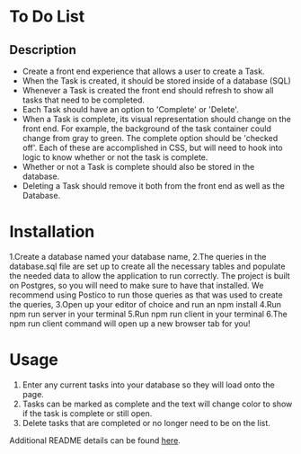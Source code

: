 # To Do List



## Description


* Create a front end experience that allows a user to create a Task.
* When the Task is created, it should be stored inside of a database (SQL)
* Whenever a Task is created the front end should refresh to show all tasks that need to be completed.
* Each Task should have an option to 'Complete' or 'Delete'.
* When a Task is complete, its visual representation should change on the front end. For example, the background of the task container could change from gray to green. The complete option should be  'checked off'. Each of these are accomplished in CSS, but will need to hook into logic to know whether or not the task is complete.
* Whether or not a Task is complete should also be stored in the database.
* Deleting a Task should remove it both from the front end as well as the Database.

# Installation
1.Create a database named your database name,
2.The queries in the database.sql file are set up to create all the necessary tables and populate the needed data to allow the application to run correctly. The project is built on Postgres, so you will need to make sure to have that installed. We recommend using Postico to run those queries as that was used to create the queries,
3.Open up your editor of choice and run an npm install
4.Run npm run server in your terminal
5.Run npm run client in your terminal
6.The npm run client command will open up a new browser tab for you!

# Usage

1. Enter any current tasks into your database so they will load onto the page. 
2. Tasks can be marked as complete and the text will change color to show if the task is complete or still open. 
3. Delete tasks that are completed or no longer need to be on the list. 





Additional README details can be found [here](https://github.com/PrimeAcademy/readme-template/blob/master/README.md).
